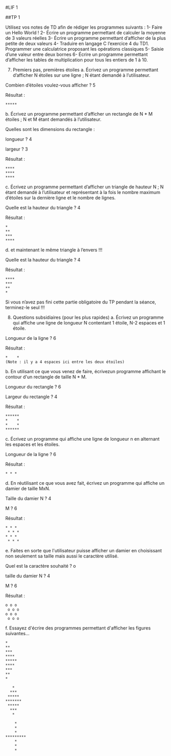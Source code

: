 #LIF 1

##TP 1

Utilisez vos notes de TD afin de rédiger les programmes suivants :
1- Faire un Hello World !
2- Écrire un programme permettant de calculer la moyenne de 3 valeurs réelles
3- Écrire un programme permettant d’afficher de la plus petite de deux valeurs
4- Traduire en langage C l’exercice 4 du TD1. Programmer une calculatrice proposant les opérations classiques
5- Saisie d’une valeur entre deux bornes
6- Écrire un programme permettant d’afficher les tables de multiplication pour tous les entiers de 1 à 10.


7. Premiers pas, premières étoiles
a. Écrivez un programme permettant d’afficher N étoiles sur une ligne ; N étant demandé à l’utilisateur.

Combien d’étoiles voulez-vous afficher ? 5

Résultat :
```
*****
```

b. Écrivez un programme permettant d’afficher un rectangle de N * M étoiles ; N et M étant
demandés à l’utilisateur.

Quelles sont les dimensions du rectangle : 

longueur ? 4 

largeur ? 3

Résultat :
```
****
****
****
```

c. Écrivez un programme permettant d’afficher un triangle de hauteur N ; N étant demandé à
l’utilisateur et représentant à la fois le nombre maximum d’étoiles sur la dernière ligne et le
nombre de lignes.

Quelle est la hauteur du triangle ? 4

Résultat :
```
*   
**  
*** 
****
```

d. et maintenant le même triangle à l’envers !!!

Quelle est la hauteur du triangle ? 4

Résultat :
```
****
*** 
**  
*   
```
Si vous n’avez pas fini cette partie obligatoire du TP pendant la séance,
terminez-le seul !!!

8. Questions subsidiaires (pour les plus rapides)
a. Écrivez un programme qui affiche une ligne de longueur N contentant 1 étoile, N-2
espaces et 1 étoile.

Longueur de la ligne ? 6

Résultat :
```
*    *
(Note : il y a 4 espaces ici entre les deux étoiles)
```

b. En utilisant ce que vous venez de faire, écrivezun programme affichant le contour d'un rectangle de taille N * M.

Longueur du rectangle ? 6

Largeur du rectangle ? 4

Résultat :
```
******
*    *
*    *
******
```

c. Écrivez un programme qui affiche une ligne de longueur n en alternant les espaces et les
étoiles.

Longueur de la ligne ? 6

Résultat :
```
* * *
```

d. En réutilisant ce que vous avez fait, écrivez un programme qui affiche un damier de taille
MxN.

Taille du damier N ? 4 

M ? 6

Résultat :
```
* * * 
 * * *
* * * 
 * * *
```

e. Faites en sorte que l'utilisateur puisse afficher un damier en choisissant non seulement sa
taille mais aussi le caractère utilisé.

Quel est la caractère souhaité ? o

taille du damier N ? 4 

M ? 6

Résultat :
```
o o o 
 o o o
o o o 
 o o o
```

f. Essayez d'écrire des programmes permettant d'afficher les figures suivantes...
```
*    
**   
***  
**** 
*****
**** 
***  
**   
*    
```
```
   *   
  ***  
 ***** 
*******
 ***** 
  ***  
   *   
```
```
    *    
    *    
    *    
*********
    *    
    *    
    *    
```
